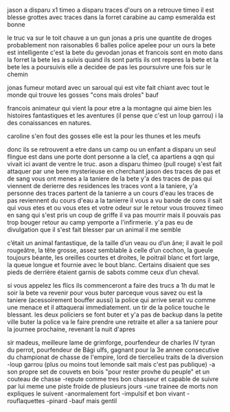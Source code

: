 jason a disparu x1
timeo a disparu
traces d'ours
on a retrouve timeo il est blesse
grottes avec traces dans la forret
carabine au camp
esmeralda est bonne

le truc va sur le toit
chauve a un gun
jonas a pris une quantite de droges probablement non raisonables
6 balles
police apelee pour un ours
la bete est intelligente
c'est la bete du gevodan
jonas et francois sont en moto dans la forret
la bete les a suivis quand ils sont partis
ils ont reperes la bete et la bete les a poursuivis
elle a decidee de pas les poursuivre une fois sur le chemin

jonas 
fumeur motard avec un saroual qui est vite fait chiant avec tout le monde qui trouve les gosses "cons mais droles"
bauf

francois
animateur qui vient la pour etre a la montagne qui aime bien les histoires fantastiques et les aventures (il pense que c'est un loup garrou) i la des conaissances en natures.

caroline
s'en fout des gosses elle est la pour les thunes et les meufs

donc ils se retrouvent a etre dans un camp ou un enfant a disparu
un seul flingue est dans une porte dont personne a la clef, ca apartiens a qqn qui vivait ici avant de ventre le truc.
ason a disparu
thimeo (pull rouge) s'est fait attaquer par une bere mysterieuse en cherchant jason
des traces de pas et de sang vous ont menes a la taniere de la bete
y'a des traces de pas qui viennent de derierre des residences
les traces vont a la taniere, y'a personne
des traces partent de la tanierre a un cours d'eau
les traces de pas reviennent du cours d'eau a la tanierre
il vous a vu bande de cons il sait qui vous etes et ou vous etes et votre odeur
sur le retour vous trouvez timeo en sang qui s'est pris un coup de griffe il va pas mourrir mais il pouvais pas trop bouger
retour au camp yemporte a l'infirmerie. y'a pas eu de divulgation que il s'est fait blesser par un animal il me semble

c’était un animal fantastique, de la taille d’un veau ou d’un âne; il avait le poil rougeâtre, la tête grosse, assez semblable à celle d’un cochon, la gueule toujours béante, les oreilles courtes et droites, le poitrail blanc et fort large, la queue longue et fournie avec le bout blanc. Certains disaient que ses pieds de derrière étaient garnis de sabots comme ceux d’un cheval.

si vous appelez les flics ils commenceront a faire des trucs a 1h du mat
le soir la bete va revenir pour vous buter  parceque vous savez ou est la taniere (acessoirement bouffer aussi)
la police qui arrive serait vu comme une menace et il attaquerai immediatement. un tir de la police touche le blessant. les deux policiers se font buter et y'a pas de backup dans la petite ville
buter la police va le faire prendre une retraite et aller a sa taniere pour la journee prochaine, revenant la nuit d'apres

sir madeus, meilleure lame de grimforge, pourfendeur de charles IV tyran du perrot, pourfendeur de Bági ulfs, gagnant pour la 3e annee consecutive du championat de chasse de l'empire, lord de tiercelieu
traits de la diversion
-loup garrou (plus ou moins tout lemonde sait mais c'est pas publique)
	-a son propre set de couvets en bois "pour rester provhe du peuple" et un couteau de chasse
	-repute comme tres bon chasseur et capable de suivre par lui meme une piste froide de plusieurs jours
	-une trainee de morts non expliques le suivent
	-anormalement fort
	-impulsif et bon vivant
	-rouflaquettes
	-pinard
	-bauf mais gentil